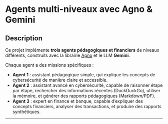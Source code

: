 # Agents multi-niveaux avec Agno & Gemini

## Description
Ce projet implémente **trois agents pédagogiques et financiers** de niveaux différents, 
construits avec la librairie [Agno](https://docs.agno.com/) et le LLM **Gemini**.

Chaque agent a des missions spécifiques :
- **Agent 1** : assistant pédagogique simple, qui explique les concepts de cybersécurité de manière claire et accessible.
- **Agent 2** : assistant avancé en cybersécurité, capable de raisonner étape par étape, rechercher des informations récentes (DuckDuckGo), utiliser la mémoire, et générer des rapports pédagogiques (Markdown/PDF).
- **Agent 3** : expert en finance et banque, capable d’expliquer des concepts financiers, analyser des transactions, et produire des rapports synthétiques.

---



